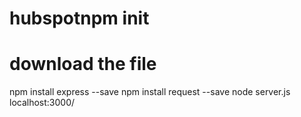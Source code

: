 # hubspotnpm init
# download the file

npm install express --save
npm install request --save
node server.js
localhost:3000/
